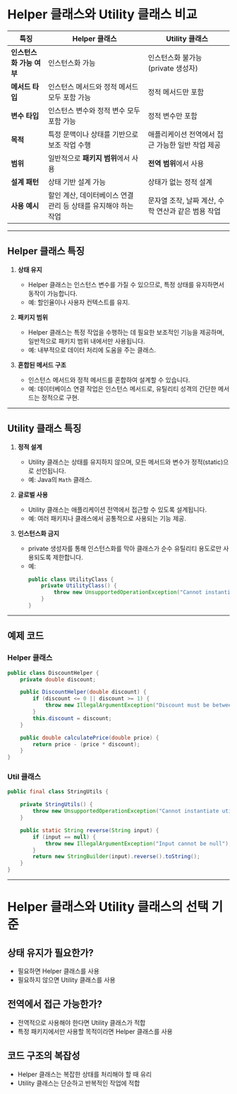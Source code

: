 # Helper 클래스와 Utility 클래스 비교

| 특징                          | **Helper 클래스**                                                                 | **Utility 클래스**                                                                |
|-------------------------------|-----------------------------------------------------------------------------------|----------------------------------------------------------------------------------|
| **인스턴스화 가능 여부**       | 인스턴스화 가능                                                               | 인스턴스화 불가능 (private 생성자)                                              |
| **메서드 타입**               | 인스턴스 메서드와 정적 메서드 모두 포함 가능                                     | 정적 메서드만 포함                                                              |
| **변수 타입**                 | 인스턴스 변수와 정적 변수 모두 포함 가능                                         | 정적 변수만 포함                                                                |
| **목적**                      | 특정 문맥이나 상태를 기반으로 보조 작업 수행                                     | 애플리케이션 전역에서 접근 가능한 일반 작업 제공                                 |
| **범위**                      | 일반적으로 **패키지 범위**에서 사용                                             | **전역 범위**에서 사용                                                          |
| **설계 패턴**                 | 상태 기반 설계 가능                                                             | 상태가 없는 정적 설계                                                           |
| **사용 예시**                 | 할인 계산, 데이터베이스 연결 관리 등 상태를 유지해야 하는 작업                   | 문자열 조작, 날짜 계산, 수학 연산과 같은 범용 작업                              |

---

## Helper 클래스 특징

1. **상태 유지**  
   - Helper 클래스는 인스턴스 변수를 가질 수 있으므로, 특정 상태를 유지하면서 동작이 가능합니다.  
   - 예: 할인율이나 사용자 컨텍스트를 유지.

2. **패키지 범위**  
   - Helper 클래스는 특정 작업을 수행하는 데 필요한 보조적인 기능을 제공하며, 일반적으로 패키지 범위 내에서만 사용됩니다.  
   - 예: 내부적으로 데이터 처리에 도움을 주는 클래스.

3. **혼합된 메서드 구조**  
   - 인스턴스 메서드와 정적 메서드를 혼합하여 설계할 수 있습니다.  
   - 예: 데이터베이스 연결 작업은 인스턴스 메서드로, 유틸리티 성격의 간단한 메서드는 정적으로 구현.

---

## Utility 클래스 특징

1. **정적 설계**  
   - Utility 클래스는 상태를 유지하지 않으며, 모든 메서드와 변수가 정적(static)으로 선언됩니다.  
   - 예: Java의 `Math` 클래스.

2. **글로벌 사용**  
   - Utility 클래스는 애플리케이션 전역에서 접근할 수 있도록 설계됩니다.  
   - 예: 여러 패키지나 클래스에서 공통적으로 사용되는 기능 제공.

3. **인스턴스화 금지**  
   - private 생성자를 통해 인스턴스화를 막아 클래스가 순수 유틸리티 용도로만 사용되도록 제한합니다.  
   - 예:
     ```java
     public class UtilityClass {
         private UtilityClass() {
             throw new UnsupportedOperationException("Cannot instantiate UtilityClass");
         }
     }
     ```

---

## 예제 코드

### Helper 클래스
```java
public class DiscountHelper {
    private double discount;

    public DiscountHelper(double discount) {
        if (discount <= 0 || discount >= 1) {
            throw new IllegalArgumentException("Discount must be between 0 and 1.");
        }
        this.discount = discount;
    }

    public double calculatePrice(double price) {
        return price - (price * discount);
    }
}
```

### Util 클래스
```java
public final class StringUtils {

    private StringUtils() {
        throw new UnsupportedOperationException("Cannot instantiate utility class");
    }

    public static String reverse(String input) {
        if (input == null) {
            throw new IllegalArgumentException("Input cannot be null");
        }
        return new StringBuilder(input).reverse().toString();
    }
}

```
---
# Helper 클래스와 Utility 클래스의 선택 기준
## 상태 유지가 필요한가?

- 필요하면 Helper 클래스를 사용
- 필요하지 않으면 Utility 클래스를 사용

## 전역에서 접근 가능한가?
- 전역적으로 사용해야 한다면 Utility 클래스가 적합
- 특정 패키지에서만 사용할 목적이라면 Helper 클래스를 사용

## 코드 구조의 복잡성
- Helper 클래스는 복잡한 상태를 처리해야 할 때 유리
- Utility 클래스는 단순하고 반복적인 작업에 적합
